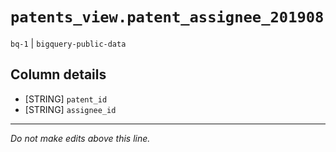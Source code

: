 # `patents_view.patent_assignee_201908`
`bq-1` | `bigquery-public-data`

## Column details
* [STRING]    `patent_id`
* [STRING]    `assignee_id`

-------------------------------------------------------------------------------
*Do not make edits above this line.*
